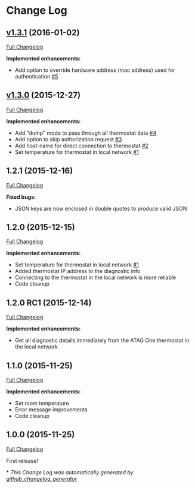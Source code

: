 # Change Log

## [v1.3.1](https://github.com/kozmoz/atag-one-api/tree/v1.3.1) (2016-01-02)
[Full Changelog](https://github.com/kozmoz/atag-one-api/compare/v1.3.0...v1.3.1)

**Implemented enhancements:**

- Add option to override hardware address \(mac address\) used for authentication [\#5](https://github.com/kozmoz/atag-one-api/issues/5)

## [v1.3.0](https://github.com/kozmoz/atag-one-api/tree/v1.3.0) (2015-12-27)
[Full Changelog](https://github.com/kozmoz/atag-one-api/compare/v1.3.0-rc1...v1.3.0)

**Implemented enhancements:**

- Add "dump" mode to pass through all thermostat data [\#4](https://github.com/kozmoz/atag-one-api/issues/4)
- Add option to skip authorization request [\#3](https://github.com/kozmoz/atag-one-api/issues/3)
- Add host-name for direct connection to thermostat [\#2](https://github.com/kozmoz/atag-one-api/issues/2)
- Set temperature for thermostat in local network [\#1](https://github.com/kozmoz/atag-one-api/issues/1)

## 1.2.1 (2015-12-16)
[Full Changelog](https://github.com/kozmoz/atag-one-api/compare/v1-2-0...v1-2-1)

**Fixed bugs:**

- JSON keys are now enclosed in double quotes to produce valid JSON

## 1.2.0 (2015-12-15)
[Full Changelog](https://github.com/kozmoz/atag-one-api/compare/v1-2-0-rc1...v1-2-0)

**Implemented enhancements:**

- Set temperature for thermostat in local network [\#1](https://github.com/kozmoz/atag-one-api/issues/1)
- Added thermostat IP address to the diagnostic info
- Connecting to the thermostat in the local network is more reliable
- Code cleanup

## 1.2.0 RC1 (2015-12-14)
[Full Changelog](https://github.com/kozmoz/atag-one-api/compare/v1-1-0...v1-2-0-rc1)

**Implemented enhancements:**

- Get all diagnostic details immediately from the ATAG One thermostat in the local network

## 1.1.0 (2015-11-25)
[Full Changelog](https://github.com/kozmoz/atag-one-api/compare/v1-0-0...v1-1-0)

**Implemented enhancements:**

- Set room temperature 
- Error message improvements 
- Code cleanup

## 1.0.0 (2015-11-25)
[Full Changelog](https://github.com/kozmoz/atag-one-api/compare/1.0.0...v1-0-0)

First release!


\* *This Change Log was automatically generated by [github_changelog_generator](https://github.com/skywinder/Github-Changelog-Generator)*